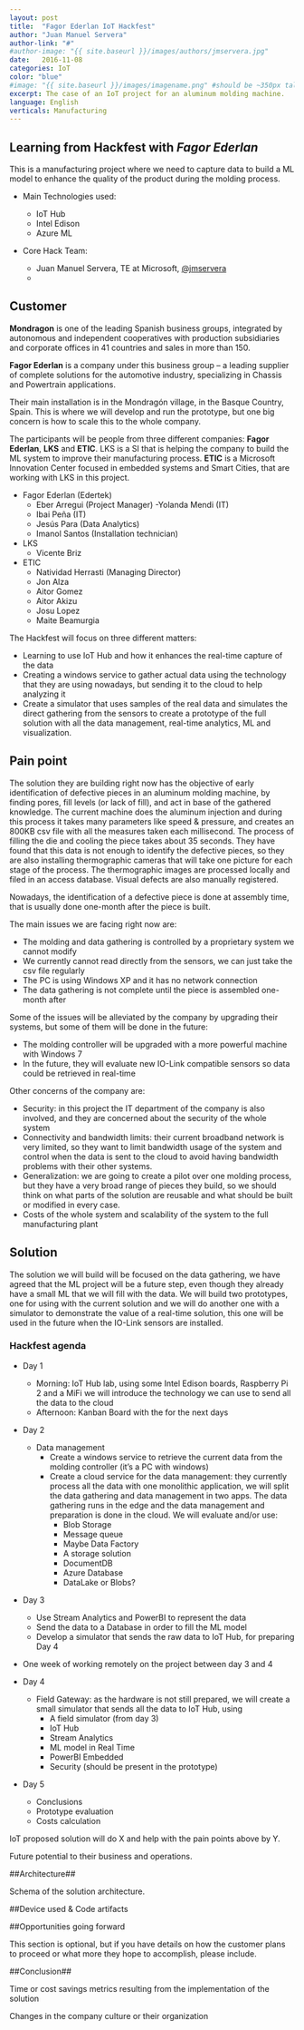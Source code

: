 ```yaml
---
layout: post
title:  "Fagor Ederlan IoT Hackfest"
author: "Juan Manuel Servera"
author-link: "#"
#author-image: "{{ site.baseurl }}/images/authors/jmservera.jpg"
date:   2016-11-08
categories: IoT
color: "blue"
#image: "{{ site.baseurl }}/images/imagename.png" #should be ~350px tall
excerpt: The case of an IoT project for an aluminum molding machine.
language: English
verticals: Manufacturing
---
```


## Learning from Hackfest with *Fagor Ederlan* ##

This is a manufacturing project where we need to capture data to build a ML model to enhance the quality of the product during the molding process.

- Main Technologies used:
    * IoT Hub
    * Intel Edison
    * Azure ML

- Core Hack Team: 
    * Juan Manuel Servera, TE at Microsoft, [@jmservera](http://twitter.com/jmservera)
    * 
 
## Customer ##
**Mondragon** is one of the leading Spanish business groups, integrated by autonomous and independent cooperatives with production subsidiaries and corporate offices in 41 countries and sales in more than 150.

**Fagor Ederlan** is a company under this business group – a leading supplier of complete solutions for the automotive industry, specializing in Chassis and Powertrain applications.

Their main installation is in the Mondragón village, in the Basque Country, Spain. This is where we will develop and run the prototype, but one big concern is how to scale this to the whole company.


The participants will be people from three different companies: **Fagor Ederlan**, **LKS** and **ETIC**. LKS is a SI that is helping the company to build the ML system to improve their manufacturing process.
**ETIC** is a Microsoft Innovation Center focused in embedded systems and Smart Cities, that are working with LKS in this project.

- Fagor Ederlan (Edertek)
    - Eber Arregui (Project Manager)
    -Yolanda Mendi (IT)
    - Ibai Peña (IT)
    - Jesús Para (Data Analytics)
    - Imanol Santos (Installation technician)
- LKS
    - Vicente Briz
- ETIC
    - Natividad Herrasti (Managing Director)
    - Jon Alza
    - Aitor Gomez
    - Aitor Akizu 
    - Josu Lopez 
    - Maite Beamurgia 

The Hackfest will focus on three different matters:
- Learning to use IoT Hub and how it enhances the real-time capture of the data
- Creating a windows service to gather actual data using the technology that they are using nowadays, but sending it to the cloud to help analyzing it
- Create a simulator that uses samples of the real data and simulates the direct gathering from the sensors to create a prototype of the full solution with all the 
data management, real-time analytics, ML and visualization.
 
## Pain point ##

The solution they are building right now has the objective of early identification of defective pieces in an aluminum molding machine, by finding pores, fill levels (or lack of fill), and act in base of the gathered knowledge.
The current machine does the aluminum injection and during this process it takes many parameters like speed & pressure, and creates an 800KB csv file with all the measures taken each millisecond. The process of filling the die and cooling the piece takes about 35 seconds. They have found that this data is not enough to identify the defective pieces, so they are also installing thermographic cameras that will take one picture for each stage of the process. The thermographic images are processed locally and filed in an access database.
Visual defects are also manually registered.

Nowadays, the identification of a defective piece is done at assembly time, that is usually done one-month after the piece is built.

The main issues we are facing right now are:
- The molding and data gathering is controlled by a proprietary system we cannot modify
- We currently cannot read directly from the sensors, we can just take the csv file regularly
- The PC is using Windows XP and it has no network connection
- The data gathering is not complete until the piece is assembled one-month after

Some of the issues will be alleviated by the company by upgrading their systems, but some of them will be done in the future:
- The molding controller will be upgraded with a more powerful machine with Windows 7
- In the future, they will evaluate new IO-Link compatible sensors so data could be retrieved in real-time

Other concerns of the company are:
- Security: in this project the IT department of the company is also involved, and they are concerned about the security of the whole system
- Connectivity and bandwidth limits: their current broadband network is very limited, so they want to limit bandwidth usage of the system and control when the data is sent to the cloud to avoid having bandwidth problems with their other systems.
- Generalization: we are going to create a pilot over one molding process, but they have a very broad range of pieces they build, so we should think on what parts of the solution are reusable and what should be built or modified in every case.
- Costs of the whole system and scalability of the system to the full manufacturing plant
 
## Solution ##

The solution we will build will be focused on the data gathering, we have agreed that the ML project will be a future step, even though they already have a small ML that we will fill with the data.
We will build two prototypes, one for using with the current solution and we will do another one with a simulator to demonstrate the value of a real-time solution, this one will be used in the future when the IO-Link sensors are installed.


### Hackfest agenda ###

* Day 1
    * Morning: IoT Hub lab, using some Intel Edison boards, Raspberry Pi 2 and a MiFi we will introduce the technology we can use to send all the data to the cloud
    * Afternoon: Kanban Board with the for the next days
* Day 2
    * Data management
        * Create a windows service to retrieve the current data from the molding controller (it’s a PC with windows)
        * Create a cloud service for the data management: they currently process all the data with one monolithic application, we will split the data gathering and data management in two apps. The data gathering runs in the edge and the data management and preparation is done in the cloud. We will evaluate and/or use:
            * Blob Storage
            * Message queue
            * Maybe Data Factory
            * A storage solution
            * DocumentDB
            * Azure Database
            * DataLake or Blobs?
* Day 3
    * Use Stream Analytics and PowerBI to represent the data
    * Send the data to a Database in order to fill the ML model
    * Develop a simulator that sends the raw data to IoT Hub, for preparing Day 4

* One week of working remotely on the project between day 3 and 4 

* Day 4
    * Field Gateway: as the hardware is not still prepared, we will create a small simulator that sends all the data to IoT Hub, using
        * A field simulator (from day 3)
        * IoT Hub
        * Stream Analytics
        * ML model in Real Time
        * PowerBI Embedded
        * Security (should be present in the prototype)
* Day 5
    * Conclusions
    * Prototype evaluation
    * Costs calculation


IoT proposed solution will do X and help with the pain points above by Y.

Future potential to their business and operations.

##Architecture##

Schema of the solution architecture.

##Device used & Code artifacts

##Opportunities going forward

This section is optional, but if you have details on how the customer plans to proceed or what more they hope to accomplish, please include.

##Conclusion##

Time or cost savings metrics resulting from the implementation of the solution

Changes in the company culture or their organization
